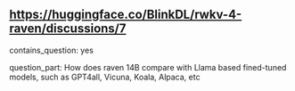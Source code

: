 ## https://huggingface.co/BlinkDL/rwkv-4-raven/discussions/7

contains_question: yes

question_part: How does raven 14B compare with Llama based fined-tuned models, such as GPT4all, Vicuna, Koala, Alpaca, etc